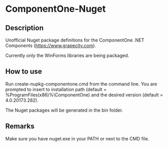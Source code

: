 # ComponentOne-Nuget

## Description
Unofficial Nuget package definitions for the ComponentOne .NET Components (https://www.grapecity.com).

Currently only the WinForms libraries are being packaged.

## How to use
Run create-nupkg-componentone.cmd from the command line. You are prompted to insert to installation path (default = %ProgramFiles(x86)%\ComponentOne) and the desired version (default = 4.0.20173.282).

The Nuget packages will be generated in the bin folder.

## Remarks
Make sure you have nuget.exe in your PATH or next to the CMD file.

